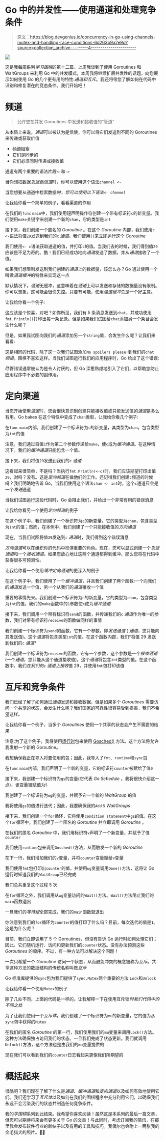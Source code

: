 # Go 中的并发性——使用通道和处理竞争条件

> 原文：<https://blog.devgenius.io/concurrency-in-go-using-channels-mutex-and-handling-race-conditions-6d263b9a2e9d?source=collection_archive---------4----------------------->

![](img/03f51961dd429ce2e861e3b81adb1bea.png)

这是我每周系列*学习围棋*的第十二篇。上周我谈到了使用 Goroutines 和 WaitGroups 来利用 Go 中的并发模式。本周我将继续扩展并发性的话题，向您展示如何使用 Go 的几个更有用的特性:*通道和互斥*。我还将带您了解如何在代码中识别和修复潜在的竞态条件。我们开始吧！

# 频道

> 允许您在并发 Goroutines 中发送和接收值的“管道”

从本质上来说，*通道*可以被认为是信使，你可以将它们发送到不同的 Goroutines 来传递或获取价值

*   频道阻塞
*   它们是同步的
*   它们必须同时传递或接收值

通道有两个重要的语法片段`<-`和`->`

当你想把数据*发送到信道*时，你可以使用这个语法`channel <-`

当您想要从通道中检索数据*时，您可以使用以下语法`<- channel`*

让我给你看一个简单的例子，看看渠道的作用

在我们的`func` `main`中，我们使用短声明操作符创建一个带有标识符`c`的新变量。我们使用`make`关键字来创建一个新的`chan`，它的类型是`int`

接下来，我们创建一个匿名的 *Goroutine* 。在这个 *Goroutine* 内部，我们使用`c <-`语法将值`29`发送到我们的`c` *通道*。我们使用`()`来立即运行这个 *Goroutine*

我们使用`<- c`语法获取通道的值，并打印`c`的值。当我们去的时候，我们得到值`29`应该是不足为奇的。酷！我们已经成功地向*通道*发送了数据，并从*通道*接收了一个值。

如果我们想限制发送到我们创建的*通道*上的数据量，该怎么办？Go 通过使用一个叫做*通道缓冲*的特性来实现这一点

默认情况下，*通道*无缓冲，这意味着在*通道*上可以发送和存储的数据量没有限制。你可以想象，这可能会很快失控。只要有可能，使用*通道缓冲*总是一个好主意。

让我给你看一个例子:

这应该是个惊喜，对吧？如你所见，我们有 5 条消息发送到`chat`，并成功使用`fmt.Println()`打印出每一条记录。但是如果我们试图给`chat`添加另一个条目会发生什么呢？

但是，如果我试图向我们的*通道*添加另一个`string`值，会发生什么呢？让我们来看看:

这是相同的代码，除了这一次我们试图添加`No spoilers please!`到我们的`chat` *频道*。围棋不喜欢这样。当我们试图运行我们的应用程序时，Go 给出了这个错误:

尽管错误通常被认为是令人讨厌的，但 Go 深思熟虑地引入了它们，以帮助您防止应用程序中不必要的副作用。

# 定向渠道

当您开始使用*通道*时，您会很快意识到创建只能接收值或只能发送值的*通道*是多么有用。Go bakes 在这个特性中变成了`chan`类型，让我给你看几个例子:

在`func` `main`内部，我们创建了一个标识符为`c`的新变量，其类型为`chan`，包含类型为`int`的值

注意，我们通过将值`1`作为第二个参数传递给`make`，使`c`成为*缓冲通道*。在这种情况下，我们的*缓冲通道*只能包含一个值。

接下来，我们将值`29`发送到我们的`c` *通道*

这看起来很简单，不是吗？当执行`fmt.Println(<-c)`时，我们应该期望打印出值`29`，对吗？没有。这是*定向频道*在做他们的工作。还记得我们创建`c`频道的时候吗？我们明确地告诉 Go，当我们使用这个语法`chan <- int`时，这个`c`通道只会是一个*发送*通道

当我们试图运行这段代码时，Go 会阻止我们，并给出一个非常有用的错误消息

让我给你看另一个使用*定向频道*的例子

在这个例子中，我们创建了一个标识符为`c`的新变量，它的类型为`chan`，包含类型为`int`的值；然而，在本例中，我们创建了一个只能接收值的*方向通道*

现在，当我们试图将值`29`发送到`c` *通道*时，我们得到这个错误消息

*方向通道*可以在组织你的代码中扮演重要的角色。现在，您可以显式创建一个*发送通道*和一个*接收通道*。如果您放心地让这两个通道都得到缓冲，那么您将在代码中获得很多可预测性。

让我给你看一个使用*缓冲定向通道*的更深入的例子

在这个例子中，我们使用了一个*缓冲通道*，并且我们创建了两个函数:一个向我们的*通道*发送一个值，另一个从我们的*通道*接收一个值

重要的事情先来。我们创建一个标识符为`c`的新变量，它的类型为`chan`，包含类型为`int`的值。我们的`make`函数中的`1`参数使`c`成为*缓冲通道*

接下来，我们调用一个带有标识符`send`的函数，并传递我们的`c` *通道*作为唯一的参数，我们对带有标识符`receive`的函数做同样的事情

我们创建一个标识符为`send`的函数，它有一个参数，即*发送通道* ( *通道*，您只能向其发送值)。这个*通道*将包含类型`int`的值。在这个函数内部，我们*将值 29 发送到我们的`c` *通道**

我们创建一个标识符为`receive`的函数，它有一个参数，这个参数是一个*接收通道*(一个*通道*，您只能从这个通道接收值)。这个*通道*将包含`int`类型的值。在这个函数中，我们*在我们的`c` *通道*上接收*值 29，并使用`fmt`包打印该值

# 互斥和竞争条件

我们已经了解了如何通过*通道*发送和接收数据，但是如果多个 *Goroutines* 需要访问一个共享的状态，会发生什么呢？我们国家的可靠性很容易受到损害，我们不希望这样。

让我给你看一个例子，当多个 *Goroutines* 使用一个共享的状态会产生不需要的结果

注意:为了这个例子，我将使用[运行时](https://golang.org/pkg/runtime/)包来使用 [Gosched()](https://golang.org/pkg/runtime/#Gosched) 方法。这个方法将允许我发射一个新的 Goroutine。

我想确保我正在导入将要使用的包；因此，我导入了`fmt`、`runtime`和`sync`包

在`func` `main`内部，我们声明了一个新的变量，它的标识符`counter`被赋给了值`0`

接下来，我创建一个标识符为`gs`的变量(它代表 *Go Schedule* ，我将很快介绍这一点)，该变量被赋值为`5`

我创建了一个标识符为`wg`的变量，并赋予它一个新的 *WaitGroup* 的值

我将使用`gs`的值进行迭代；因此，我要确保我的`Add` `5` *WaitGroups*

接下来，我们创建一个`for`循环，它将使用`condition statement`中`gs`的值。在这个`for`循环中，我们创建了一个匿名的 *_Goroutine_* 并立即调用 *Goroutine* 。

在我们的匿名 *Goroutine* 中，我们用标识符`v`声明了一个新变量，并赋予了值`counter`

我们使用`runtime`包来调用`Gosched()`方法，从而触发一个新的 *Goroutine*

在下一行，我们增加我们的`v`变量，并将`counter`变量赋给`v`变量

我们使用`fmt`包打印出`counter`的值，并使用`wg`变量调用`Done()`方法，这将让 Go 运行时知道我们的`WaitGroup`已经完成

我们总共重复这个过程 5 次

在`for`循环之外，我们调用从`wg`变量访问的`Wait()`方法。`Wait()`方法阻止我们的`main`函数退出

一旦我们的*等待组*全部完成，我们的`main`函数就退出

你注意到我们的`for`循环为`counter`的值打印了什么吗？目前，每次迭代的值是`1`。这是为什么呢？

目前，我们立即调用了 5 个 Goroutines，但没有告诉 Go 运行时如何处理它们；因此，它们随机运行、访问和更新我们的`counter`状态。没有办法预测这些 *Goroutines* 的顺序。不过，有一种方法可以解决这个问题！

一次只希望一个 *Goroutine* 访问一个状态，从而避免冲突的概念被称为*互斥*。共享这种方法的数据结构的传统名称叫做*互斥*

Go 标准库提供的`sync`包为我们提供了`sync.Mutex`两个重要的方法:`Lock`和`Unlock`

让我给你看一个使用`Mutex`的例子

除了几处不同，上面的代码是一样的。让我解释一下在使用互斥锁*时我们代码中的不同之处*

为了让我们使用一个*互斥体*，我们创建了一个标识符为`mu`的新变量，它的值为从`sync`包中获得的`Mutex`

在我们的匿名 *Goroutine* 的第一行，我们使用我们的`mu`变量来调用`Lock()`方法。这种方法确保独占访问我们的状态。一旦我们完成了状态更新，我们就调用`Unlock()`方法，这个方法也是由我们的`mu`变量提供的

现在我们可以看到我们的`counter`日志看起来更像我们所期望的

# 概括起来

很酷吧？我们现在了解了什么是*通道*、*缓冲通道*和*定向通道*以及如何有效地使用它们。我们还学习了*互斥体*以及如何在我们的围棋程序中充分利用它们，以确保我们永远不会污染我们的状态并制造任何竞争条件。

我的*学围棋*系列到此结束。我希望你喜欢阅读！虽然这是本系列的最后一篇文章，但您可以期待将来会有更多关于 Go 的文章！与此同时，考虑订阅我的简讯，在那里我会发布软件行业的新帖子以及有用的工具和技巧。我偶尔也会附上一两张我的金毛猎犬的照片。👋🏻